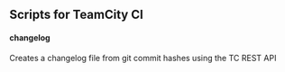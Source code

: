## Scripts for TeamCity CI

#### changelog

Creates a changelog file from git commit hashes using the TC REST API